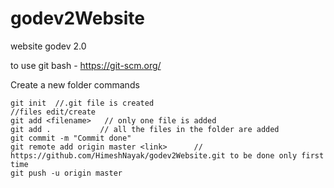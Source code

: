 # godev2Website
website godev 2.0


to use git bash - https://git-scm.org/

Create a new folder
commands

```
git init  //.git file is created
//files edit/create
git add <filename>   // only one file is added
git add .           // all the files in the folder are added
git commit -m "Commit done"
git remote add origin master <link>      // https://github.com/HimeshNayak/godev2Website.git to be done only first time
git push -u origin master
```
